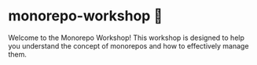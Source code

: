 # monorepo-workshop 🌳

Welcome to the Monorepo Workshop! This workshop is designed to help you understand the concept of monorepos and how to effectively manage them.

